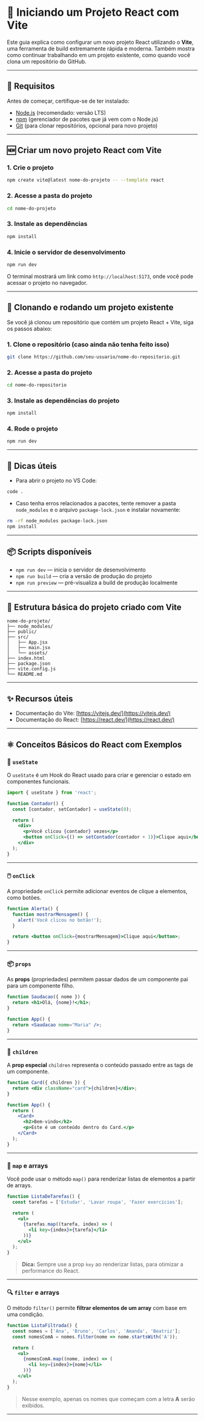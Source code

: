 # 🚀 Iniciando um Projeto React com Vite

Este guia explica como configurar um novo projeto React utilizando o **Vite**, uma ferramenta de build extremamente rápida e moderna. Também mostra como continuar trabalhando em um projeto existente, como quando você clona um repositório do GitHub.

---

## 🧰 Requisitos

Antes de começar, certifique-se de ter instalado:

- [Node.js](https://nodejs.org/) (recomendado: versão LTS)
- [npm](https://www.npmjs.com/) (gerenciador de pacotes que já vem com o Node.js)
- [Git](https://git-scm.com/) (para clonar repositórios, opcional para novo projeto)

---

## 🆕 Criar um novo projeto React com Vite

### 1. Crie o projeto

```bash
npm create vite@latest nome-do-projeto -- --template react
````

### 2. Acesse a pasta do projeto

```bash
cd nome-do-projeto
```

### 3. Instale as dependências

```bash
npm install
```

### 4. Inicie o servidor de desenvolvimento

```bash
npm run dev
```

O terminal mostrará um link como `http://localhost:5173`, onde você pode acessar o projeto no navegador.

---

## 🔄 Clonando e rodando um projeto existente

Se você já clonou um repositório que contém um projeto React + Vite, siga os passos abaixo:

### 1. Clone o repositório (caso ainda não tenha feito isso)

```bash
git clone https://github.com/seu-usuario/nome-do-repositorio.git
```

### 2. Acesse a pasta do projeto

```bash
cd nome-do-repositorio
```

### 3. Instale as dependências do projeto

```bash
npm install
```

### 4. Rode o projeto

```bash
npm run dev
```

---

## 🧼 Dicas úteis

* Para abrir o projeto no VS Code:

```bash
code .
```

* Caso tenha erros relacionados a pacotes, tente remover a pasta `node_modules` e o arquivo `package-lock.json` e instalar novamente:

```bash
rm -rf node_modules package-lock.json
npm install
```

---

## 📦 Scripts disponíveis

* `npm run dev` — inicia o servidor de desenvolvimento
* `npm run build` — cria a versão de produção do projeto
* `npm run preview` — pré-visualiza a build de produção localmente

---

## 📁 Estrutura básica do projeto criado com Vite

```
nome-do-projeto/
├── node_modules/
├── public/
├── src/
│   ├── App.jsx
│   ├── main.jsx
│   └── assets/
├── index.html
├── package.json
├── vite.config.js
└── README.md
```

---

## ✨ Recursos úteis

* Documentação do Vite: [https://vitejs.dev/](https://vitejs.dev/)
* Documentação do React: [https://react.dev/](https://react.dev/)

---

## ⚛️ Conceitos Básicos do React com Exemplos

### 🧠 `useState`

O `useState` é um Hook do React usado para criar e gerenciar o estado em componentes funcionais.

```jsx
import { useState } from 'react';

function Contador() {
  const [contador, setContador] = useState(0);

  return (
    <div>
      <p>Você clicou {contador} vezes</p>
      <button onClick={() => setContador(contador + 1)}>Clique aqui</button>
    </div>
  );
}
```

---

### 🖱️ `onClick`

A propriedade `onClick` permite adicionar eventos de clique a elementos, como botões.

```jsx
function Alerta() {
  function mostrarMensagem() {
    alert('Você clicou no botão!');
  }

  return <button onClick={mostrarMensagem}>Clique aqui</button>;
}
```

---

### 📦 `props`

As **props** (propriedades) permitem passar dados de um componente pai para um componente filho.

```jsx
function Saudacao({ nome }) {
  return <h1>Olá, {nome}!</h1>;
}

function App() {
  return <Saudacao nome="Maria" />;
}
```

---

### 👶 `children`

A **prop especial** `children` representa o conteúdo passado entre as tags de um componente.

```jsx
function Card({ children }) {
  return <div className="card">{children}</div>;
}

function App() {
  return (
    <Card>
      <h2>Bem-vindo</h2>
      <p>Este é um conteúdo dentro do Card.</p>
    </Card>
  );
}
```

---

### 🔁 `map` e arrays

Você pode usar o método `map()` para renderizar listas de elementos a partir de arrays.

```jsx
function ListaDeTarefas() {
  const tarefas = ['Estudar', 'Lavar roupa', 'Fazer exercícios'];

  return (
    <ul>
      {tarefas.map((tarefa, index) => (
        <li key={index}>{tarefa}</li>
      ))}
    </ul>
  );
}
```

> **Dica:** Sempre use a prop `key` ao renderizar listas, para otimizar a performance do React.

---

### 🔍 `filter` e arrays

O método `filter()` permite **filtrar elementos de um array** com base em uma condição.

```jsx
function ListaFiltrada() {
  const nomes = ['Ana', 'Bruno', 'Carlos', 'Amanda', 'Beatriz'];
  const nomesComA = nomes.filter(nome => nome.startsWith('A'));

  return (
    <ul>
      {nomesComA.map((nome, index) => (
        <li key={index}>{nome}</li>
      ))}
    </ul>
  );
}
```

> Nesse exemplo, apenas os nomes que começam com a letra **A** serão exibidos.

---
